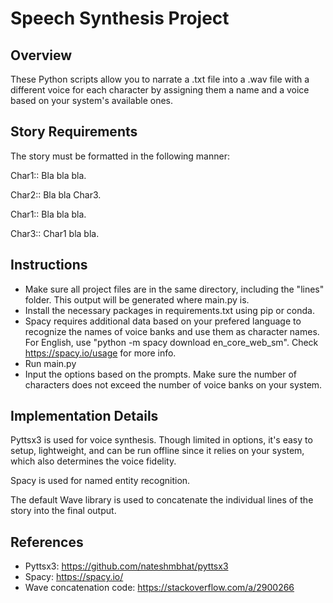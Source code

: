 # Speech Synthesis Project

## Overview

These Python scripts allow you to narrate a .txt file into a .wav file with a different voice for each character by assigning them a name and a voice based on your system's available ones.

## Story Requirements

The story must be formatted in the following manner:

Char1:: Bla bla bla.

Char2:: Bla bla Char3.

Char1:: Bla bla bla.

Char3:: Char1 bla bla.

## Instructions

- Make sure all project files are in the same directory, including the "lines" folder. This output will be generated where main.py is.
- Install the necessary packages in requirements.txt using pip or conda.
- Spacy requires additional data based on your prefered language to recognize the names of voice banks and use them as character names. For English, use "python -m spacy download en_core_web_sm". Check https://spacy.io/usage for more info.
- Run main.py
- Input the options based on the prompts. Make sure the number of characters does not exceed the number of voice banks on your system.

## Implementation Details

Pyttsx3 is used for voice synthesis. Though limited in options, it's easy to setup, lightweight, and can be run offline since it relies on your system, which also determines the voice fidelity.

Spacy is used for named entity recognition.

The default Wave library is used to concatenate the individual lines of the story into the final output.

## References

- Pyttsx3: https://github.com/nateshmbhat/pyttsx3
- Spacy: https://spacy.io/
- Wave concatenation code: https://stackoverflow.com/a/2900266
